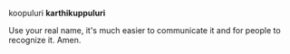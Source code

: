 
koopuluri
**karthikuppuluri**

Use your real name, it's much easier to communicate it and for people to recognize it. Amen.